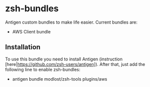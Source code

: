 # zsh-bundles

Antigen custom bundles to make life easier. Current bundles are:

* AWS Client bundle

## Installation

To use this bundle you need to install Antigen (instruction [here|https://github.com/zsh-users/antigen]). After that, just add the following line to enable zsh-bundles:

* antigen bundle modlost/zsh-tools plugins/aws
